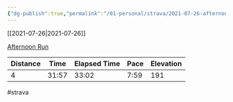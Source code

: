 ```yaml
---
{"dg-publish":true,"permalink":"/01-personal/strava/2021-07-26-afternoon-run/"}
---
```



[[2021-07-26\|2021-07-26]]

[Afternoon Run](https://www.strava.com/activities/5692640351)

| Distance | Time  | Elapsed Time | Pace | Elevation |
| -------- | ----- | ------------ | ---- | --------- |
| 4        | 31:57 | 33:02        | 7:59 | 191       |




#strava
